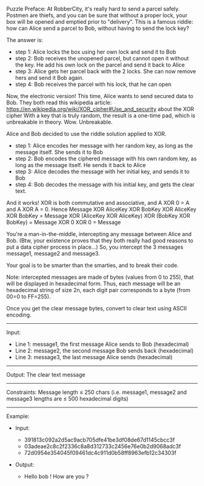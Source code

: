Puzzle Preface:
At RobberCity, it's really hard to send a parcel safely. Postmen are thiefs, and you can be sure that without a proper lock, your box will be opened and emptied prior to "delivery".
This is a famous riddle: how can Alice send a parcel to Bob, without having to send the lock key?

The answer is:
* step 1: Alice locks the box using her own lock and send it to Bob
* step 2: Bob receives the unopened parcel, but cannot open it without the key. He add his own lock on the parcel and send it back to Alice
* step 3: Alice gets her parcel back with the 2 locks. She can now remove hers and send it Bob again.
* step 4: Bob receives the parcel with his lock, that he can open

Now, the electronic version!
This time, Alice wants to send secured data to Bob. They both read this wikipedia article: https://en.wikipedia.org/wiki/XOR_cipher#Use_and_security about the XOR cipher
With a key that is truly random, the result is a one-time pad, which is unbreakable in theory.
Wow. Unbreakable.

Alice and Bob decided to use the riddle solution applied to XOR.
* step 1: Alice encodes her message with her random key, as long as the message itself. She sends it to Bob
* step 2: Bob encodes the ciphered message with his own random key, as long as the message itself. He sends it back to Alice
* step 3: Alice decodes the message with her initial key, and sends it to Bob
* step 4: Bob decodes the message with his initial key, and gets the clear text.

And it works! XOR is both commutative and associative, and A XOR 0 = A and A XOR A = 0. Hence
Message XOR AliceKey XOR BobKey XOR AliceKey XOR BobKey
 = Message XOR (AliceKey XOR AliceKey) XOR (BobKey XOR BobKey)
 = Message XOR 0 XOR 0
 = Message

You're a man-in-the-middle, intercepting any message between Alice and Bob.
(Btw, your existence proves that they both really had good reasons to put a data cipher process in place...)
So, you intercept the 3 messages message1, message2 and message3.

Your goal is to be smarter than the smarties, and to break their code.

Note: intercepted messages are made of bytes (values from 0 to 255), that will be displayed in hexadecimal form.
Thus, each message will be an hexadecimal string of size 2n, each digit pair corresponds to a byte (from 00=0 to FF=255).

Once you get the clear message bytes, convert to clear text using ASCII encoding.

*****
Input:
- Line 1: message1, the first message Alice sends to Bob (hexadecimal)
- Line 2: message2, the second message Bob sends back (hexadecimal)
- Line 3: message3, the last message Alice sends (hexadecimal)

*****
Output:
The clear text message

*****
Constraints:
Message length ≤ 250 chars (i.e. message1, message2 and message3 lengths are ≤ 500 hexadecimal digits)

*****
Example:
- Input:
  - 391813c092a2d5ac9acb705dfe41be3df08de67d1145cbcc3f
  - 03adeae2c8c2f2336c8a8d312733c2456e76e0b2d9068adc3f
  - 72d0954e354045f09461dc4c911d0b58ff8963efb12c34303f
 
- Output:
  - Hello bob ! How are you ?
